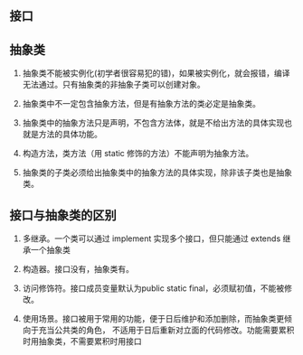 ## 接口

## 抽象类

1. 抽象类不能被实例化(初学者很容易犯的错)，如果被实例化，就会报错，编译无法通过。只有抽象类的非抽象子类可以创建对象。

2. 抽象类中不一定包含抽象方法，但是有抽象方法的类必定是抽象类。

3. 抽象类中的抽象方法只是声明，不包含方法体，就是不给出方法的具体实现也就是方法的具体功能。

4. 构造方法，类方法（用 static 修饰的方法）不能声明为抽象方法。

5. 抽象类的子类必须给出抽象类中的抽象方法的具体实现，除非该子类也是抽象类。


## 接口与抽象类的区别

1. 多继承。一个类可以通过 implement 实现多个接口，但只能通过 extends 继承一个抽象类

2. 构造器。接口没有，抽象类有。

3. 访问修饰符。接口成员变量默认为public static final，必须赋初值，不能被修改。

4. 使用场景。接口被用于常用的功能，便于日后维护和添加删除，而抽象类更倾向于充当公共类的角色，
不适用于日后重新对立面的代码修改。功能需要累积时用抽象类，不需要累积时用接口